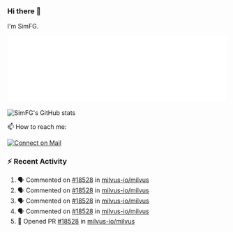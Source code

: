 ### Hi there 👋

I'm SimFG.

![Metrics](/metrics.plugin.followup.user.svg)

![SimFG's GitHub stats](https://github-readme-stats.vercel.app/api?username=SimFG&show_icons=true&theme=radical&count_private=true)

📫 How to reach me:

[![Connect on Mail](https://img.shields.io/badge/Ask%20me-anything-1abc9c.svg)](mailto:1142838399@qq.com)

### :zap: Recent Activity

<!--START_SECTION:activity-->
1. 🗣 Commented on [#18528](https://github.com/milvus-io/milvus/issues/18528) in [milvus-io/milvus](https://github.com/milvus-io/milvus)
2. 🗣 Commented on [#18528](https://github.com/milvus-io/milvus/issues/18528) in [milvus-io/milvus](https://github.com/milvus-io/milvus)
3. 🗣 Commented on [#18528](https://github.com/milvus-io/milvus/issues/18528) in [milvus-io/milvus](https://github.com/milvus-io/milvus)
4. 🗣 Commented on [#18528](https://github.com/milvus-io/milvus/issues/18528) in [milvus-io/milvus](https://github.com/milvus-io/milvus)
5. 💪 Opened PR [#18528](https://github.com/milvus-io/milvus/pull/18528) in [milvus-io/milvus](https://github.com/milvus-io/milvus)
<!--END_SECTION:activity-->

